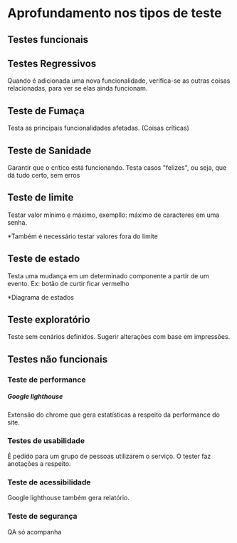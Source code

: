 # Aprofundamento nos tipos de teste

## Testes funcionais

## Testes Regressivos

Quando é adicionada uma nova funcionalidade, verifica-se as outras coisas relacionadas, para ver se elas ainda funcionam.

## Teste de Fumaça

Testa as principais funcionalidades afetadas. (Coisas críticas)

## Teste de Sanidade

Garantir que o crítico está funcionando. Testa casos "felizes", ou seja, que dá tudo certo, sem erros

## Teste de limite

Testar valor mínimo e máximo, exempllo: máximo de caracteres em uma senha.

*Também é necessário testar valores fora do limite

## Teste de estado

Testa uma mudança em um determinado componente a partir de um evento. Ex: botão de curtir ficar vermelho

*Diagrama de estados

## Teste exploratório

Teste sem cenários definidos. Sugerir alterações com base em impressões.


## Testes não funcionais

### Teste de performance

##### Google lighthouse
Extensão do chrome que gera estatísticas a respeito da performance do site.


### Testes de usabilidade

É pedido para um grupo de pessoas utilizarem o serviço. O tester faz anotações a respeito.

### Teste de acessibilidade

Google lighthouse também gera relatório.

### Teste de segurança

QA só acompanha